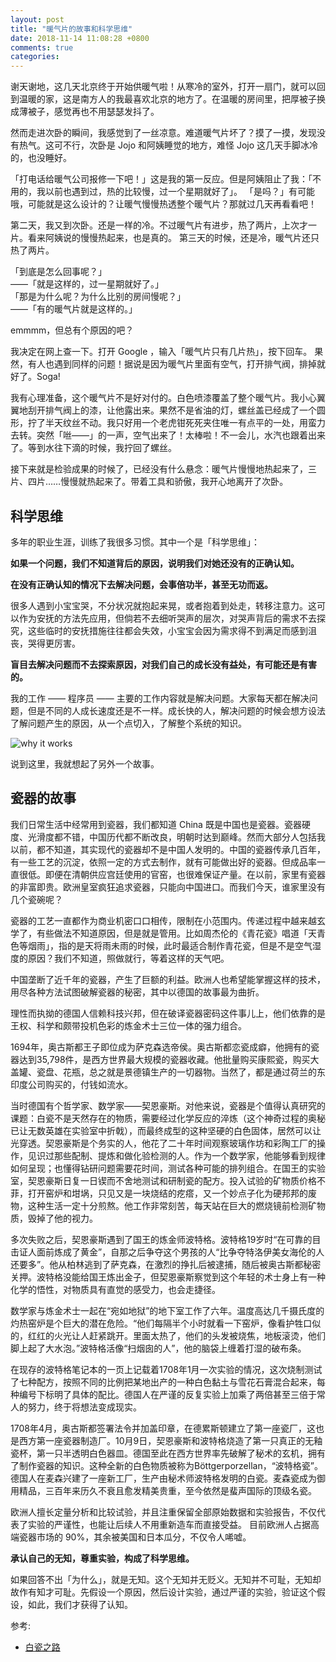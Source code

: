 ```yaml
---
layout: post
title: "暖气片的故事和科学思维"
date: 2018-11-14 11:08:28 +0800
comments: true
categories: 
---
```


谢天谢地，这几天北京终于开始供暖气啦！从寒冷的室外，打开一扇门，就可以回到温暖的家，这是南方人的我最喜欢北京的地方了。在温暖的房间里，把厚被子换成薄被子，感觉再也不用瑟瑟发抖了。

然而走进次卧的瞬间，我感觉到了一丝凉意。难道暖气片坏了？摸了一摸，发现没有热气。这可不行，次卧是 Jojo 和阿姨睡觉的地方，难怪 Jojo 这几天手脚冰冷的，也没睡好。

「打电话给暖气公司报修一下吧！」这是我的第一反应。但是阿姨阻止了我：「不用的，我以前也遇到过，热的比较慢，过一个星期就好了」。
「是吗？」有可能哦，可能就是这么设计的？让暖气慢慢热透整个暖气片？那就过几天再看看吧！

第二天，我又到次卧。还是一样的冷。不过暖气片有进步，热了两片，上次才一片。看来阿姨说的慢慢热起来，也是真的。
第三天的时候，还是冷，暖气片还只热了两片。

「到底是怎么回事呢？」  
——「就是这样的，过一星期就好了。」  
「那是为什么呢？为什么比别的房间慢呢？」  
——「有的暖气片就是这样的。」  

emmmm，但总有个原因的吧？

我决定在网上查一下。打开 Google ，输入「暖气片只有几片热」，按下回车。
果然，有人也遇到同样的问题！据说是因为暖气片里面有空气，打开排气阀，排掉就好了。Soga!

我有心理准备，这个暖气片不是好对付的。白色喷漆覆盖了整个暖气片。我小心翼翼地刮开排气阀上的漆，让他露出来。果然不是省油的灯，螺丝盖已经成了一个圆形，拧了半天纹丝不动。我只好用一个老虎钳死死夹住唯一有点平的一处，用蛮力去转。突然「咝——」的一声，空气出来了！太棒啦！不一会儿，水汽也跟着出来了。等到水往下滴的时候，我拧回了螺丝。

接下来就是检验成果的时候了，已经没有什么悬念：暖气片慢慢地热起来了，三片、四片……慢慢就热起来了。带着工具和骄傲，我开心地离开了次卧。


## 科学思维

多年的职业生涯，训练了我很多习惯。其中一个是「科学思维」：

**如果一个问题，我们不知道背后的原因，说明我们对她还没有的正确认知。**

**在没有正确认知的情况下去解决问题，会事倍功半，甚至无功而返。**

很多人遇到小宝宝哭，不分状况就抱起来晃，或者抱着到处走，转移注意力。这可以作为安抚的方法先应用，但倘若不去细听哭声的层次，对哭声背后的需求不去探究，这些临时的安抚措施往往都会失效，小宝宝会因为需求得不到满足而感到沮丧，哭得更厉害。

**盲目去解决问题而不去探索原因，对我们自己的成长没有益处，有可能还是有害的。**

我的工作 —— 程序员 —— 主要的工作内容就是解决问题。大家每天都在解决问题，但是不同的人成长速度还是不一样。成长快的人，解决问题的时候会想方设法了解问题产生的原因，从一个点切入，了解整个系统的知识。

![why it works](/images/why.png)

说到这里，我就想起了另外一个故事。

## 瓷器的故事

我们日常生活中经常用到瓷器，我们都知道 China 既是中国也是瓷器。瓷器硬度、光滑度都不错，中国历代都不断改良，明朝时达到巅峰。然而大部分人包括我以前，都不知道，其实现代的瓷器却不是中国人发明的。中国的瓷器传承几百年，有一些工艺的沉淀，依照一定的方式去制作，就有可能做出好的瓷器。但成品率一直很低。即便在清朝供应宫廷使用的官窑，也很难保证产量。在以前，家里有瓷器的非富即贵。欧洲皇室疯狂追求瓷器，只能向中国进口。而我们今天，谁家里没有几个瓷碗呢？

瓷器的工艺一直都作为商业机密口口相传，限制在小范围内。传递过程中越来越玄学了，有些做法不知道原因，但是就是管用。比如周杰伦的《青花瓷》唱道「天青色等烟雨」，指的是天将雨未雨的时候，此时最适合制作青花瓷，但是不是空气湿度的原因？我们不知道，照做就行，等着这样的天气吧。

中国垄断了近千年的瓷器，产生了巨额的利益。欧洲人也希望能掌握这样的技术，用尽各种方法试图破解瓷器的秘密，其中以德国的故事最为曲折。

理性而执拗的德国人信赖科技兴邦，但在破译瓷器密码这件事儿上，他们依靠的是王权、科学和颇带投机色彩的炼金术士三位一体的强力组合。

1694年，奥古斯都王子即位成为萨克森选帝侯。奥古斯都恋瓷成癖，他拥有的瓷器达到35,798件，是西方世界最大规模的瓷器收藏。他批量购买康熙瓷，购买大盖罐、瓷盘、花瓶，总之就是景德镇生产的一切器物。当然了，都是通过荷兰的东印度公司购买的，付钱如流水。

当时德国有个哲学家、数学家——契恩豪斯。对他来说，瓷器是个值得认真研究的课题：白瓷不是天然存在的物质，需要经过化学反应的淬炼（这个神奇过程的奥秘已让无数英雄在实验室中折戟），而最终成型的这种坚硬的白色固体，居然可以让光穿透。契恩豪斯是个务实的人，他花了二十年时间观察玻璃作坊和彩陶工厂的操作，见识过那些配制、提炼和做化验检测的人。作为一个数学家，他能够看到规律如何呈现；也懂得钻研问题需要花时间，测试各种可能的排列组合。在国王的实验室，契恩豪斯日复一日锲而不舍地测试和研制瓷的配方。投入试验的矿物质价格不菲，打开窑炉和坩埚，只见又是一块烧结的疙瘩，又一个妙点子化为硬邦邦的废物，这种生活一定十分煎熬。他工作非常刻苦，每天站在巨大的燃烧镜前检测矿物质，毁掉了他的视力。

多次失败之后，契恩豪斯遇到了国王的炼金师波特格。波特格19岁时“在可靠的目击证人面前炼成了黄金”，自那之后争夺这个男孩的人“比争夺特洛伊美女海伦的人还要多”。他从柏林逃到了萨克森，在激烈的挣扎后被逮捕，随后被奥古斯都秘密关押。波特格没能给国王炼出金子，但契恩豪斯察觉到这个年轻的术士身上有一种化学的悟性，对物质具有直觉的感受力，也会走捷径。

数学家与炼金术士一起在“宛如地狱”的地下室工作了六年。温度高达几千摄氏度的灼热窑炉是个巨大的潜在危险。“他们每隔半个小时就看一下窑炉，像看护牲口似的，红红的火光让人赶紧跳开。里面太热了，他们的头发被烧焦，地板滚烫，他们脚上起了大水泡。”波特格活像“扫烟囱的人”，他的脑袋上缠着打湿的破布条。

在现存的波特格笔记本的一页上记载着1708年1月一次实验的情况，这次烧制测试了七种配方，按照不同的比例把某地出产的一种白色黏土与雪花石膏混合起来，每种编号下标明了具体的配比。德国人在严谨的反复实验上加乘了两倍甚至三倍于常人的努力，终于将想法变成现实。

1708年4月，奥古斯都签署法令并加盖印章，在德累斯顿建立了第一座瓷厂，这也是西方第一座瓷器制造厂。10月9日，契恩豪斯和波特格烧造了第一只真正的无釉瓷杯，第一只半透明白色器皿。德国至此在西方世界率先破解了秘术的玄机，拥有了制作瓷器的知识。这种全新的白色物质被称为Böttgerporzellan，“波特格瓷”。 德国人在麦森兴建了一座新工厂，生产由秘术师波特格发明的白瓷。麦森瓷成为御用精品，三百年来历久不衰且愈发精美贵重，至今依然是蜚声国际的顶级名瓷。

欧洲人擅长定量分析和比较试验，并且注重保留全部原始数据和实验报告，不仅代表了实验的严谨性，也能让后续人不用重新造车而直接受益。
目前欧洲人占据高端瓷器市场的 90%，其余被美国和日本瓜分，不仅令人唏嘘。

**承认自己的无知，尊重实验，构成了科学思维。**

如果回答不出「为什么」，就是无知。这个无知并无贬义。无知并不可耻，无知却故作有知才可耻。先假设一个原因，然后设计实验，通过严谨的实验，验证这个假设，如此，我们才获得了认知。

参考:

* [白瓷之路](https://book.douban.com/subject/27108622/)
